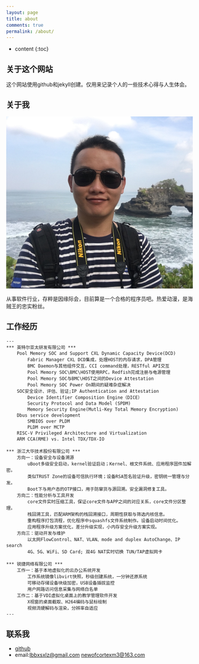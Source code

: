```yaml
---
layout: page
title: about
comments: true
permalink: /about/
---
```


* content
{:toc}

## 关于这个网站
这个网站使用github和jekyll创建。仅用来记录个人的一些技术心得与人生体会。

## 关于我

![me](https://github.com/lbbxsxlz/lbbxsxlz.github.io/raw/master/images/about/me.png)

从事软件行业，存粹是因缘际会，目前算是一个合格的程序员吧。热爱动漫，是海贼王的忠实粉丝。

## 工作经历
    ---
    *** 英特尔亚太研发有限公司 ***
        Pool Memory SOC and Support CXL Dynamic Capacity Device(DCD)
            Fabric Manager CXL DCD集成，处理HOST的内存请求，DPA管理
            BMC Daemon与其他组件交互，CCI command处理，RESTful API交互
            Pool Memory SOC\BMC\HOST使用RPC，Redfish完成注册与电源管理
            Pool Memory SOC与BMC\HOST之间的Device Attestation
            Pool Memory SOC Power On期间的疑难杂症解决
        SOC安全设计、评估、验证;IP Authentication and Attestation
            Device Identifier Composition Engine（DICE）
            Security Protocol and Data Model (SPDM)
            Memory Security Engine(Mutli-Key Total Memory Encryption)
        Dbus service development
            SMBIOS over PLDM
            PLDM over MCTP
        RISC-V Privileged Architecture and Virtualization
        ARM CCA(RME) vs. Intel TDX/TDX-IO

    *** 浙江大华技术股份有限公司 ***
        方向一：设备安全与设备溯源
            uBoot多级安全启动，kernel验证启动；Kernel、根文件系统、应用程序固件加解密。
            类似TRUST Zone的设备可信执行环境；设备RSA签名验证升级，密钥统一管理与分发。
            Boot下与用户态的OTP接口，用于防窜货与源回溯。安全漏洞修复工具。
        方向二：性能分析与工具开发
            core文件实时压缩工具，保证core文件与APP之间的对应关系，core文件分区整理。
            栈回溯工具，匹配ARM架构的栈回溯接口，周期性获取与筛选内核信息。
            重构程序打包流程，优化程序中squashfs文件系统制作。设备启动时间优化。
            应用程序升级方案优化，差分升级实现，小内存安全升级方案实现。
        方向三：驱动开发与维护
            以太网FlowControl、NAT、VLAN、mode and duplex AutoChange、IP search
            4G、5G、WiFi、SD Card; 双4G NAT实时切换 TUN/TAP虚拟网卡

    *** 锐捷网络有限公司 ***
        工作一：基于本地虚拟化的云办公系统开发
            工作系统镜像libvirt快照，秒级创建系统，一分钟还原系统
            可移动存储设备块级加密，USB设备插拔监控
            用户网路访问信息采集与网络白名单
        工作二：基于VDI虚拟化桌面上的教学管理软件开发
            X视窗的桌面截取、H264编码与鼠标绘制
            视频流硬解码与渲染，分辨率自适应
    ---

## 联系我
- [github](https://github.com/lbbxsxlz)
- email:lbbxsxlz@gmail.com newofcortexm3@163.com

